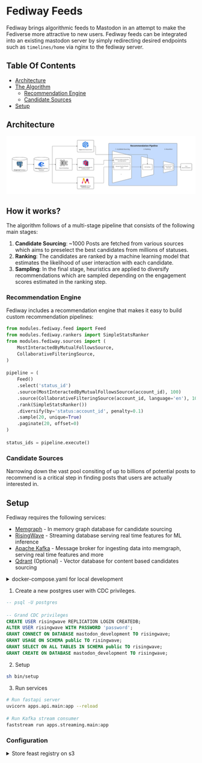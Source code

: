 # Fediway Feeds

Fediway brings algorithmic feeds to Mastodon in an attempt to make the Fediverse more attractive to new users. Fediway feeds can be integrated into an existing mastodon server by simply redirecting desired endpoints such as `timelines/home` via nginx to the fediway server.

## Table Of Contents

- [Architecture](#architecture)
- [The Algorithm](#how_it_works)
    - [Recommendation Engine](#engine)
    - [Candidate Sources](#sources)
- [Setup](#setup)

<a name="architecture"></a>

## Architecture

![Fediway Architecture](architecture.jpg "Fediway Architecture")

<a name="how_it_works"></a>

## How it works?

The algorithm follows of a multi-stage pipeline that consists of the following main stages:

1. **Candidate Sourcing**: ~1000 Posts are fetched from various sources which aims to preselect the best candidates from millions of statuses.
2. **Ranking**: The candidates are ranked by a machine learning model that estimates the likelihood of user interaction with each candidate.
3. **Sampling**: In the final stage, heuristics are applied to diversify recommendations which are sampled depending on the engagement scores estimated in the ranking step.

<a name="engine"></a>

### Recommendation Engine

Fediway includes a recommendation engine that makes it easy to build custom recommendation pipelines:

```py
from modules.fediway.feed import Feed
from modules.fediway.rankers import SimpleStatsRanker
from modules.fediway.sources import (
    MostInteractedByMutualFollowsSource,
    CollaborativeFilteringSource,
)

pipeline = (
    Feed()
    .select('status_id')
    .source(MostInteractedByMutualFollowsSource(account_id), 100)
    .source(CollaborativeFilteringSource(account_id, language='en'), 100)
    .rank(SimpleStatsRanker())
    .diversify(by='status:account_id', penalty=0.1)
    .sample(20, unique=True)
    .paginate(20, offset=0)
)

status_ids = pipeline.execute()
```

<a name="sources"></a>

### Candidate Sources

Narrowing down the vast pool consiting of up to billions of potential posts to recommend is a critical step in finding posts that users are actually interested in. 

<a name="setup"></a>

## Setup

Fediway requires the following services:

- [Memgraph](https://memgraph.com/) - In memory graph database for candidate sourcing
- [RisingWave](https://risingwave.com/) - Streaming database serving real time features for ML inference
- [Apache Kafka](https://kafka.apache.org/) - Message broker for ingesting data into memgraph, serving real time features and more
- [Qdrant](https://qdrant.tech/) (Optional) - Vector database for content based candidates sourcing

<details>

<summary>docker-compose.yaml for local development</summary>

```sh
version: '3.8'

services:
  memgraph:
    image: memgraph/memgraph-mage:3.1.1-memgraph-3.1.1
    ports:
      - "7687:7687"

  qdrant:
    image: qdrant/qdrant:latest
    ports:
      - "6333:6333" # HTTP API
      - "6334:6334" # gRPC API
    healthcheck:
      test: ["CMD", "curl", "--fail", "http://localhost:6333/health"]
      interval: 30s
      timeout: 10s
      retries: 3

  postgres:
    image: postgres:16
    shm_size: 256mb
    environment:
      - POSTGRES_USER=mastodon
      - POSTGRES_PASSWORD=password
      - POSTGRES_DB=mastodon_development
    command: 
      - "postgres"
      - "-c"
      - "wal_level=logical"
    volumes:
      - ./../postgres16:/var/lib/postgresql/data
    ports:
      - "5432:5432"
    networks:
      - app_network
    healthcheck:
      test: ["CMD-SHELL", "pg_isready -U mastodon -d mastodon_development"]
      interval: 5s
      timeout: 5s
      retries: 5

  zookeeper:
    image: confluentinc/cp-zookeeper:latest
    environment:
      ZOOKEEPER_CLIENT_PORT: 2181
    networks:
      - app_network

  kafka:
    image: confluentinc/cp-kafka:latest
    depends_on:
      - zookeeper
    environment:
      KAFKA_BROKER_ID: 1
      KAFKA_OFFSETS_TOPIC_REPLICATION_FACTOR: 1
      KAFKA_ZOOKEEPER_CONNECT: zookeeper:2181
      KAFKA_ADVERTISED_LISTENERS: PLAINTEXT://kafka:9092,PLAINTEXT_HOST://localhost:29092
      KAFKA_LISTENER_SECURITY_PROTOCOL_MAP: PLAINTEXT:PLAINTEXT,PLAINTEXT_HOST:PLAINTEXT
    ports:
      - "9092:9092"
      - "29092:29092"
    networks:
      - app_network

  risingwave:
    image: risingwavelabs/risingwave:latest
    depends_on:
      postgres:
        condition: service_healthy
    ports:
      - "4566:4566"
      - "5691:5691"
    networks:
      - app_network
    healthcheck:
      test: ["CMD", "curl", "-f", "http://localhost:5691/metrics"]
      interval: 5s
      timeout: 5s
      retries: 5

networks:
  app_network:
    driver: bridge
```

</details>

1. Create a new postgres user with CDC privileges.

```sql
-- psql -U postgres

-- Grand CDC privileges
CREATE USER risingwave REPLICATION LOGIN CREATEDB;
ALTER USER risingwave WITH PASSWORD 'password';
GRANT CONNECT ON DATABASE mastodon_development TO risingwave;
GRANT USAGE ON SCHEMA public TO risingwave;
GRANT SELECT ON ALL TABLES IN SCHEMA public TO risingwave;
GRANT CREATE ON DATABASE mastodon_development TO risingwave;
```

2. Setup

```sh
sh bin/setup
```

3. Run services

```sh
# Run fastapi server
uvicorn apps.api.main:app --reload

# Run Kafka stream consumer
faststream run apps.streaming.main:app
```

### Configuration

<details>

<summary>Store feast registry on s3</summary>

```sh
# 1. add variable to .env file
FEAST_REGISTRY=s3://my-bucket/registry.db

# 2. export the following variables
export FEAST_S3_ENDPOINT_URL="https://fsn1.your-objectstorage.com"
export AWS_ACCESS_KEY_ID="YOUR_S3_ACCESS_KEY"
export AWS_SECRET_ACCESS_KEY="YOUR_S3_SECRET_KEY"

# 3. apply
python feedctl feast apply
```

</details>